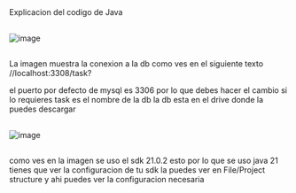 ##
Explicacion del codigo de Java
##

![image](https://github.com/user-attachments/assets/ae90925f-60ac-462d-ab77-335efeb00673)

##

La imagen muestra la conexion a la db como ves en el siguiente texto
//localhost:3308/task?

el puerto por defecto de mysql es 3306 por lo que debes hacer el cambio si lo requieres task es el nombre de la db 
la db esta en el drive donde la puedes descargar 

##
![image](https://github.com/user-attachments/assets/ed932e72-ce26-4c10-abee-303234303c73)
##
como ves en la imagen se uso el sdk 21.0.2 esto por lo que se uso java 21  tienes que ver la configuracion de tu sdk
la puedes ver en File/Project structure y ahi puedes ver la configuracion necesaria 
